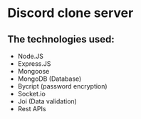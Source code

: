 # Discord clone server

## The technologies used:

- Node.JS
- Express.JS
- Mongoose
- MongoDB (Database)
- Bycript (password encryption)
- Socket.io
- Joi (Data validation)
- Rest APIs

